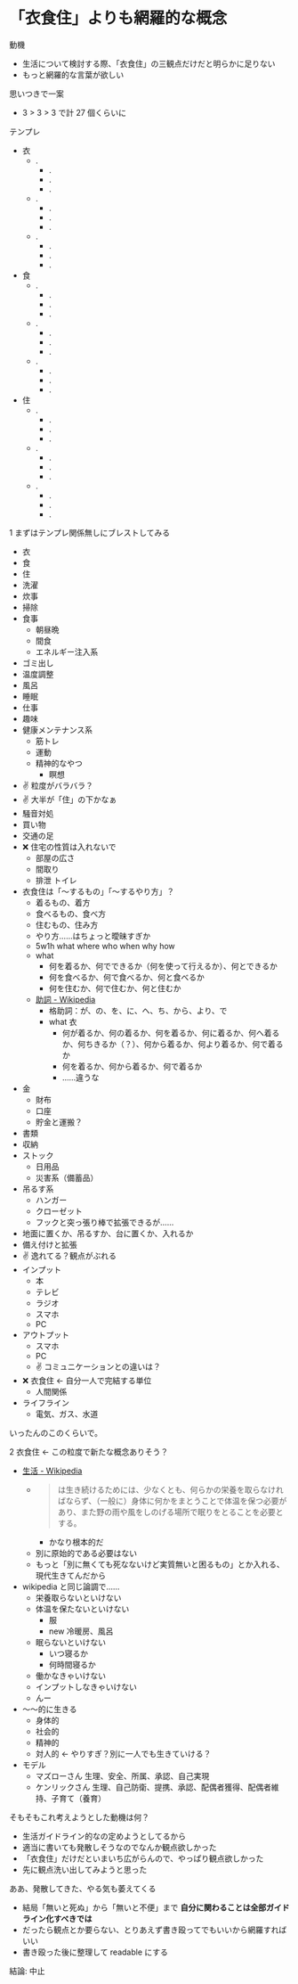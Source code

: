 # 「衣食住」よりも網羅的な概念
動機

- 生活について検討する際、「衣食住」の三観点だけだと明らかに足りない
- もっと網羅的な言葉が欲しい

思いつきで一案

- 3 > 3 > 3 で計 27 個くらいに

テンプレ

- 衣
  - .
    - .
    - .
    - .
  - .
    - .
    - .
    - .
  - .
    - .
    - .
    - .
- 食
  - .
    - .
    - .
    - .
  - .
    - .
    - .
    - .
  - .
    - .
    - .
    - .
- 住
  - .
    - .
    - .
    - .
  - .
    - .
    - .
    - .
  - .
    - .
    - .
    - .

1 まずはテンプレ関係無しにブレストしてみる

- 衣
- 食
- 住
- 洗濯
- 炊事
- 掃除
- 食事
  - 朝昼晩
  - 間食
  - エネルギー注入系
- ゴミ出し
- 温度調整
- 風呂
- 睡眠
- 仕事
- 趣味
- 健康メンテナンス系
  - 筋トレ
  - 運動
  - 精神的なやつ
    - 瞑想
- :v: 粒度がバラバラ？
- :v: 大半が「住」の下かなぁ
- 騒音対処
- 買い物
- 交通の足
- :x: 住宅の性質は入れないで
  - 部屋の広さ
  - 間取り
  - 排泄 トイレ
- 衣食住は「～するもの」「～するやり方」？
  - 着るもの、着方
  - 食べるもの、食べ方
  - 住むもの、住み方
  - やり方……はちょっと曖昧すぎか
  - 5w1h what where who when why how
  - what
    - 何を着るか、何でできるか（何を使って行えるか）、何とできるか
    - 何を食べるか、何で食べるか、何と食べるか
    - 何を住むか、何で住むか、何と住むか
  - [助詞 - Wikipedia](https://ja.wikipedia.org/wiki/%E5%8A%A9%E8%A9%9E)
    - 格助詞：が、の、を、に、へ、ち、から、より、で
    - what 衣
      - 何が着るか、何の着るか、何を着るか、何に着るか、何へ着るか、何ちきるか（？）、何から着るか、何より着るか、何で着るか
      - 何を着るか、何から着るか、何で着るか
      - ……違うな
- 金
  - 財布
  - 口座
  - 貯金と運搬？
- 書類
- 収納
- ストック
  - 日用品
  - 災害系（備蓄品）
- 吊るす系
  - ハンガー
  - クローゼット
  - フックと突っ張り棒で拡張できるが……
- 地面に置くか、吊るすか、台に置くか、入れるか
- 備え付けと拡張
- :v: 逸れてる？観点がぶれる
- インプット
  - 本
  - テレビ
  - ラジオ
  - スマホ
  - PC
- アウトプット
  - スマホ
  - PC
  - :v: コミュニケーションとの違いは？
- :x: 衣食住 ← 自分一人で完結する単位
  - 人間関係
- ライフライン
  - 電気、ガス、水道

いったんのこのくらいで。

2 衣食住 ← この粒度で新たな概念ありそう？

- [生活 - Wikipedia](https://ja.wikipedia.org/wiki/%E7%94%9F%E6%B4%BB)
  - > は生き続けるためには、少なくとも、何らかの栄養を取らなければならず、（一般に）身体に何かをまとうことで体温を保つ必要があり、また野の雨や風をしのげる場所で眠りをとることを必要とする。
    - かなり根本的だ
  - 別に原始的である必要はない
  - もっと「別に無くても死なないけど実質無いと困るもの」とか入れる、現代生きてんだから
- wikipedia と同じ論調で……
  - 栄養取らないといけない
  - 体温を保たないといけない
    - 服
    - new 冷暖房、風呂
  - 眠らないといけない
    - いつ寝るか
    - 何時間寝るか
  - 働かなきゃいけない
  - インプットしなきゃいけない
  - んー
- ～～的に生きる
  - 身体的
  - 社会的
  - 精神的
  - 対人的 ← やりすぎ？別に一人でも生きていける？
- モデル
  - マズローさん 生理、安全、所属、承認、自己実現
  - ケンリックさん 生理、自己防衛、提携、承認、配偶者獲得、配偶者維持、子育て（養育）

そもそもこれ考えようとした動機は何？

- 生活ガイドライン的なの定めようとしてるから
- 適当に書いても発散しそうなのでなんか観点欲しかった
- 「衣食住」だけだといまいち広がらんので、やっぱり観点欲しかった
- 先に観点洗い出してみようと思った

ああ、発散してきた、やる気も萎えてくる

- 結局「無いと死ぬ」から「無いと不便」まで **自分に関わることは全部ガイドライン化すべきでは**
- だったら観点とか要らない、とりあえず書き殴ってでもいいから網羅すればいい
- 書き殴った後に整理して readable にする

結論: 中止

